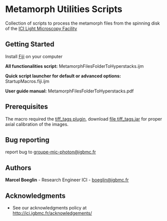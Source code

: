 # Metamorph Utilities Scripts

Collection of scripts to process the metamorph files from the spinning disk of the [ICI Light Microscopy Facility](http://ici.igbmc.fr/)

## Getting Started

Install [Fiji](https://imagej.net/Fiji/Downloads) on your computer 

**All functionalities script:** MetamorphFilesFolderToHyperstacks.ijm

**Quick script launcher for default or advanced options:** StartupMacros.fiji.ijm 

**User guide manual:** MetamorphFilesFolderToHyperstacks.pdf


## Prerequisites

The macro required the [tiff_tags plugin](https://imagej.nih.gov/ij/plugins/tiff-tags.html), download [file tiff_tags.jar](https://imagej.nih.gov/ij/plugins/download/jars/tiff_tags.jar) for proper axial calibration of the images.

## Bug reporting

report bug to groupe-mic-photon@igbmc.fr

## Authors

**Marcel Boeglin** - Research Engineer ICI - boeglin@igbmc.fr

## Acknowledgments

* See our acknowledgments policy at http://ici.igbmc.fr/acknowledgements/

